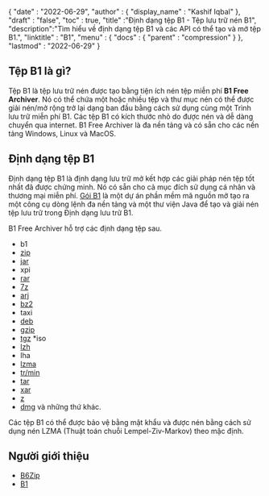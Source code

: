 {
  "date" : "2022-06-29",
  "author" : {
    "display_name" : "Kashif Iqbal"
},
  "draft" : "false",
  "toc" : true,
  "title" :"Định dạng tệp B1 - Tệp lưu trữ nén B1",
  "description":"Tìm hiểu về định dạng tệp B1 và các API có thể tạo và mở tệp B1.",
  "linktitle" : "B1",
  "menu" : {
    "docs" : {
      "parent" : "compression"
}
},
  "lastmod" : "2022-06-29"
}

## Tệp B1 là gì?

Tệp B1 là tệp lưu trữ nén được tạo bằng tiện ích nén tệp miễn phí **B1 Free Archiver**. Nó có thể chứa một hoặc nhiều tệp và thư mục nén có thể được giải nén/mở rộng trở lại dạng ban đầu bằng cách sử dụng cùng một Trình lưu trữ miễn phí B1. Các tệp B1 có kích thước nhỏ do được nén và dễ dàng chuyển qua internet. B1 Free Archiver là đa nền tảng và có sẵn cho các nền tảng Windows, Linux và MacOS.

## Định dạng tệp B1

Định dạng tệp B1 là định dạng lưu trữ mở kết hợp các giải pháp nén tệp tốt nhất đã được chứng minh. Nó có sẵn cho cả mục đích sử dụng cá nhân và thương mại miễn phí. [Gói B1](https://github.com/b1-pack/b1-pack) là một dự án phần mềm mã nguồn mở tạo ra một công cụ dòng lệnh đa nền tảng và một thư viện Java để tạo và giải nén tệp lưu trữ trong Định dạng lưu trữ B1.

B1 Free Archiver hỗ trợ các định dạng tệp sau.

* b1
* [zip](/vi/compression/zip/)
* [jar](/vi/programming/jar/)
* xpi
* [rar](/vi/compression/rar/)
* [7z](/vi/compression/7z/)
* [arj](/vi/compression/arj/)
* [bz2](/vi/compression/bz2/)
* taxi
* [deb](/vi/compression/deb/)
* [gzip](/vi/compression/gzip/)
* [tgz](/vi/compression/tgz/)
*iso
* [lzh](/vi/compression/lzh/)
* lha
* [lzma](/vi/compression/lzma/)
* [tr/min](/vi/compression/vi/min/)
* [tar](/vi/compression/tar/)
* [xar](/vi/compression/xar/)
* [z](/vi/compression/z/)
* [dmg](/vi/compression/dmg/) và những thứ khác.

Các tệp B1 có thể được bảo vệ bằng mật khẩu và được nén bằng cách sử dụng nén LZMA (Thuật toán chuỗi Lempel-Ziv-Markov) theo mặc định.

## Người giới thiệu

* [B6Zip](http://b6zip.com)
* [B1](https://b1.org/)

